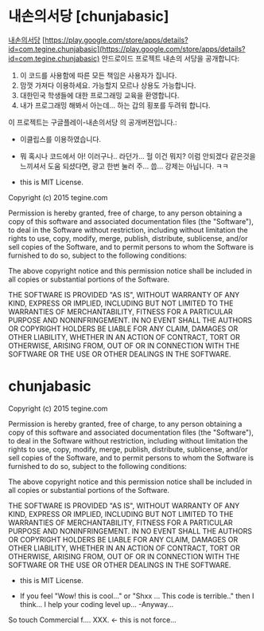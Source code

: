 # 내손의서당 [chunjabasic] 
[내손의서당](https://play.google.com/store/apps/details?id=com.tegine.chunjabasic)
[https://play.google.com/store/apps/details?id=com.tegine.chunjabasic](https://play.google.com/store/apps/details?id=com.tegine.chunjabasic)
안드로이드 프로젝트 내손의 서당을 공개합니다:

1. 이 코드를 사용함에 따른 모든 책임은 사용자가 집니다.
2. 맘껏 가져다 이용하세요. 가능할지 모르나 상용도 가능합니다.
3. 대한민국 학생들에 대한 프로그래밍 교육을 환영합니다.
4. 내가 프로그래밍 해봐서 아는데... 하는 갑의 횡포를 두려워 합니다.

이 프로젝트는 구글플레이-내손의서당 의 공개버젼입니다.:
* 이클립스를 이용하였습니다. 
* 뭐 혹시나 코드에서 아! 이러구나.. 라던가... 헐 이건 뭐지? 
이럼 안되겠다 같은것을 느끼셔서 도움 되셨다면,
광고 한번 눌러 주... 씁... 강제는 아닙니다. ㅋㅋ

* this is MIT License.

Copyright (c) 2015 tegine.com

Permission is hereby granted, free of charge, to any person
obtaining a copy of this software and associated documentation
files (the "Software"), to deal in the Software without
restriction, including without limitation the rights to use,
copy, modify, merge, publish, distribute, sublicense, and/or sell
copies of the Software, and to permit persons to whom the
Software is furnished to do so, subject to the following
conditions:

The above copyright notice and this permission notice shall be
included in all copies or substantial portions of the Software.

THE SOFTWARE IS PROVIDED "AS IS", WITHOUT WARRANTY OF ANY KIND,
EXPRESS OR IMPLIED, INCLUDING BUT NOT LIMITED TO THE WARRANTIES
OF MERCHANTABILITY, FITNESS FOR A PARTICULAR PURPOSE AND
NONINFRINGEMENT. IN NO EVENT SHALL THE AUTHORS OR COPYRIGHT
HOLDERS BE LIABLE FOR ANY CLAIM, DAMAGES OR OTHER LIABILITY,
WHETHER IN AN ACTION OF CONTRACT, TORT OR OTHERWISE, ARISING
FROM, OUT OF OR IN CONNECTION WITH THE SOFTWARE OR THE USE OR
OTHER DEALINGS IN THE SOFTWARE.


# chunjabasic

Copyright (c) 2015 tegine.com

Permission is hereby granted, free of charge, to any person
obtaining a copy of this software and associated documentation
files (the "Software"), to deal in the Software without
restriction, including without limitation the rights to use,
copy, modify, merge, publish, distribute, sublicense, and/or sell
copies of the Software, and to permit persons to whom the
Software is furnished to do so, subject to the following
conditions:

The above copyright notice and this permission notice shall be
included in all copies or substantial portions of the Software.

THE SOFTWARE IS PROVIDED "AS IS", WITHOUT WARRANTY OF ANY KIND,
EXPRESS OR IMPLIED, INCLUDING BUT NOT LIMITED TO THE WARRANTIES
OF MERCHANTABILITY, FITNESS FOR A PARTICULAR PURPOSE AND
NONINFRINGEMENT. IN NO EVENT SHALL THE AUTHORS OR COPYRIGHT
HOLDERS BE LIABLE FOR ANY CLAIM, DAMAGES OR OTHER LIABILITY,
WHETHER IN AN ACTION OF CONTRACT, TORT OR OTHERWISE, ARISING
FROM, OUT OF OR IN CONNECTION WITH THE SOFTWARE OR THE USE OR
OTHER DEALINGS IN THE SOFTWARE.

* this is MIT License.

* If you feel "Wow! this is cool..." or "Shxx ... This code is terrible.."
then I think...
I help your coding level up... -Anyway...

So touch Commercial f.... XXX. <- this is not force...
